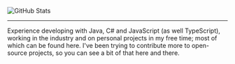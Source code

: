 ![GitHub Stats](https://github-readme-stats.vercel.app/api?username=chadrakh&count_private=true&show_icons=true&theme=onedark&custom_title=Chadrak's&nbsp;GitHub&nbsp;Profile&bg_color=0d1117&icon_color=61DAFB&text_color=ffffff&title_color=ffffff)
<!--
Deploy Vercel instance to host stats
https://github.com/anuraghazra/github-readme-stats#deploy-on-your-own-vercel-instance
-->
<hr />
<!-- ## ✨ Project Spotlight
### Game Launcher Application
<b>Repository:</b> https://github.com/chadrakh/GameLauncherApp
<br>
<i>Description coming soon...</i> -->

Experience developing with Java, C# and JavaScript (as well TypeScript), working in the industry and on personal projects in my free time; most of which can be found here. I've been trying to contribute more to open-source projects, so you can see a bit of that here and there.

